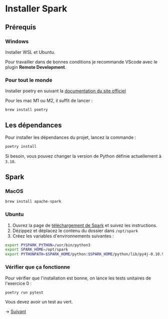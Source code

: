 # Installer Spark

## Prérequis

### Windows

Installer WSL et Ubuntu.

Pour travailler dans de bonnes conditions je recommande VScode avec le plugin **Remote Development**.

### Pour tout le monde

Installer poetry en suivant la [documentation du site officiel](https://python-poetry.org/docs/#installation)

Pour les mac M1 ou M2, il suffit de lancer :
```bash
brew install poetry
```

## Les dépendances

Pour installer les dépendances du projet, lancez la commande :

```bash
poetry install
```

Si besoin, vous pouvez changer la version de Python définie actuellement à `3.10`.

## Spark

### MacOS

```bash
brew install apache-spark
```

### Ubuntu

1. Ouvrez la page de [téléchargement de Spark](https://spark.apache.org/downloads.html) et suivez les instructions.
2. Dézippez et déplacez le contenu du dossier dans `/opt/spark`
3. Créez les variables d'environnements suivantes :

```bash
export PYSPARK_PYTHON=/usr/bin/python3
export SPARK_HOME=/opt/spark
export PYTHONPATH=$SPARK_HOME/python:$SPARK_HOME/python/lib/py4j-0.10.9-src.zip
```

### Vérifier que ça fonctionne

Pour vérifier que l'installation est bonne, on lance les tests unitaires de l'exercice 0 :

```bash
poetry run pytest
```

Vous devez avoir un test au vert.

-> [Suivant](exo1.md)
